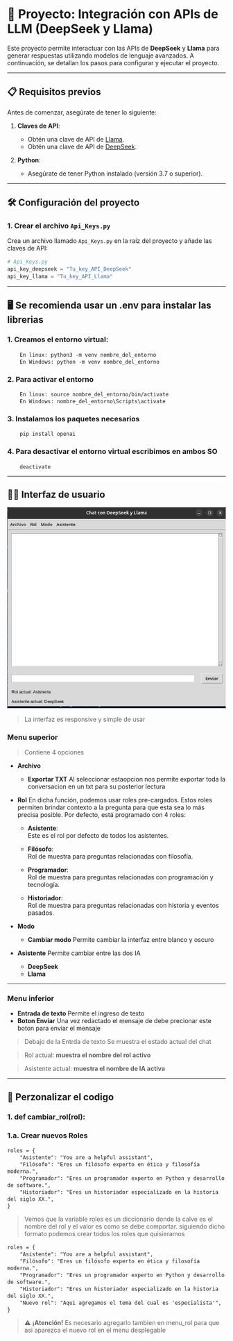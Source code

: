 # 🚀 Proyecto: Integración con APIs de LLM (DeepSeek y Llama)

Este proyecto permite interactuar con las APIs de **DeepSeek** y **Llama** para generar respuestas utilizando modelos de lenguaje avanzados. A continuación, se detallan los pasos para configurar y ejecutar el proyecto.

---

## 📋 Requisitos previos

Antes de comenzar, asegúrate de tener lo siguiente:

1. **Claves de API**:
   - Obtén una clave de API de [Llama](https://console.llamaapi.com/en/dashboard).
   - Obtén una clave de API de [DeepSeek](https://platform.deepseek.com/usage).

2. **Python**:
   - Asegúrate de tener Python instalado (versión 3.7 o superior).

---
## 🛠️ Configuración del proyecto

### 1. **Crear el archivo `Api_Keys.py`**
   Crea un archivo llamado `Api_Keys.py` en la raíz del proyecto y añade las claves de API:

   ```python
   # Api_Keys.py
   api_key_deepseek = "Tu_key_API_DeepSeek"
   api_key_llama = "Tu_key_API_Llama"
   ```
---
## 🖥️ Se recomienda usar un .env para instalar las librerias

### 1. **Creamos el entorno virtual:**
        En linux: python3 -m venv nombre_del_entorno
        En Windows: python -m venv nombre_del_entorno

### 2. **Para activar el entorno**
        En linux: source nombre_del_entorno/bin/activate
        En Windows: nombre_del_entorno\Scripts\activate
        
### 3. **Instalamos los paquetes necesarios**
        pip install openai

### 4. **Para desactivar el entorno virtual escribimos en ambos SO**
        deactivate

---
##  🧑‍💻 Interfaz de usuario

![alt text](image.png)

>La interfaz es responsive y simple de usar
### **Menu superior**
>Contiene 4 opciones
- **Archivo**
    - **Exportar TXT**
        Al seleccionar estaopcion nos permite exportar toda la conversacion en un txt para su posterior lectura
- **Rol**
    En dicha función, podemos usar roles pre-cargados. Estos roles permiten brindar contexto a la pregunta para que esta sea lo más precisa posible. Por defecto, está programado con 4 roles:

    - **Asistente**:  
    Este es el rol por defecto de todos los asistentes.

    - **Filósofo**:  
    Rol de muestra para preguntas relacionadas con filosofía.

    - **Programador**:  
    Rol de muestra para preguntas relacionadas con programación y tecnología.

    - **Historiador**:  
    Rol de muestra para preguntas relacionadas con historia y eventos pasados.

- **Modo**
    - **Cambiar modo**
    Permite cambiar la interfaz 
    entre blanco y oscuro

- **Asistente**
    Permite cambiar entre las dos IA
    - **DeepSeek**
    - **Llama**
---
### **Menu inferior**
- **Entrada de texto**
    Permite el ingreso de texto
- **Boton Enviar**
    Una vez redactado el mensaje de debe precionar
    este boton para enviar el mensaje

>Debajo de la Entrda de texto
>Se muestra el estado actual del chat

>Rol actual: **muestra el nombre del rol activo**

>Asistente actual: **muestra el nombre de IA activa**

---
##  🔧 Perzonalizar el codigo

### **1. def cambiar_rol(rol):**

### **1.a. Crear nuevos Roles**
    roles = {
        "Asistente": "You are a helpful assistant",
        "Filósofo": "Eres un filósofo experto en ética y filosofía moderna.",
        "Programador": "Eres un programador experto en Python y desarrollo de software.",
        "Historiador": "Eres un historiador especializado en la historia del siglo XX.",
    }
>Vemos que la variable roles es un diccionario donde la calve es el nombre del rol
>y el valor es como se debe comportar. siguiendo dicho formato podemos crear todos los roles que quisieramos

    roles = {
        "Asistente": "You are a helpful assistant",
        "Filósofo": "Eres un filósofo experto en ética y filosofía moderna.",
        "Programador": "Eres un programador experto en Python y desarrollo de software.",
        "Historiador": "Eres un historiador especializado en la historia del siglo XX.",
        "Nuevo rol": "Aqui agregamos el tema del cual es 'especialista'",
    }
> ⚠️ **¡Atención!** 
> Es necesario agregarlo tambien en menu_rol para que asi aparezca el nuevo rol en el menu desplegable
